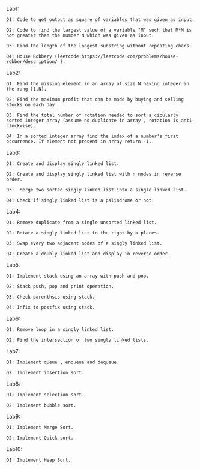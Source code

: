 Lab1:


    Q1: Code to get output as square of variables that was given as input.
    
    Q2: Code to find the largest value of a variable "M" such that M*M is not greater than the number N which was given as input.

    Q3: Find the length of the longest substring without repeating chars.

    Q4: House Robbery (leetcode:https://leetcode.com/problems/house-robber/description/ ).



Lab2:


    Q1: Find the missing element in an array of size N having integer in the rang [1,N].

    Q2: Find the maximum profit that can be made by buying and selling stocks on each day. 

    Q3: Find the total number of rotation needed to sort a cicularly sorted integer array (assume no duplicate in array , rotation is anti-clockwise).

    Q4: In a sorted integer array find the index of a number's first occurrence. If element not present in array return -1.



Lab3:


    Q1: Create and display singly linked list.

    Q2: Create and display singly linked list with n nodes in reverse order.

    Q3:  Merge two sorted singly linked list into a single linked list.

    Q4: Check if singly linked list is a palindrome or not.



Lab4:


    Q1: Remove duplicate from a single unsorted linked list.

    Q2: Rotate a singly linked list to the right by k places.

    Q3: Swap every two adjacent nodes of a singly linked list.

    Q4: Create a doubly linked list and display in reverse order.



Lab5:


    Q1: Implement stack using an array with push and pop.

    Q2: Stack push, pop and print operation. 

    Q3: Check parenthsis using stack.

    Q4: Infix to postfix using stack.



Lab6: 


    Q1: Remove loop in a singly linked list.

    Q2: Find the intersection of two singly linked lists.


Lab7:


    Q1: Implement queue , enqueue and dequeue.

    Q2: Implement insertion sort.


Lab8:

    Q1: Implement selection sort.

    Q2: Implement bubble sort. 


Lab9:

    Q1: Implement Merge Sort.

    Q2: Implement Quick sort.


Lab10:

    Q1: Implement Heap Sort. 